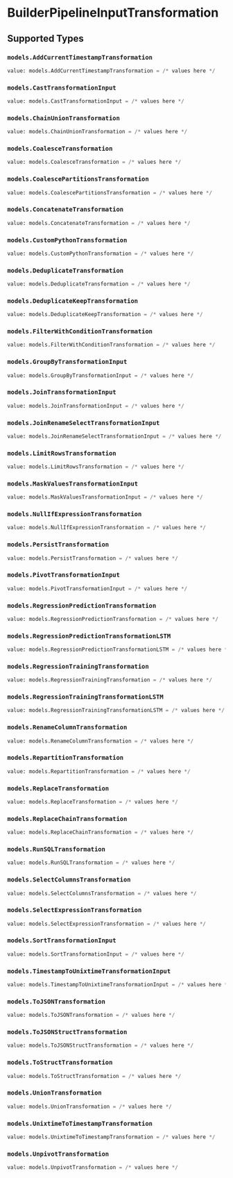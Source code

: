 # BuilderPipelineInputTransformation


## Supported Types

### `models.AddCurrentTimestampTransformation`

```python
value: models.AddCurrentTimestampTransformation = /* values here */
```

### `models.CastTransformationInput`

```python
value: models.CastTransformationInput = /* values here */
```

### `models.ChainUnionTransformation`

```python
value: models.ChainUnionTransformation = /* values here */
```

### `models.CoalesceTransformation`

```python
value: models.CoalesceTransformation = /* values here */
```

### `models.CoalescePartitionsTransformation`

```python
value: models.CoalescePartitionsTransformation = /* values here */
```

### `models.ConcatenateTransformation`

```python
value: models.ConcatenateTransformation = /* values here */
```

### `models.CustomPythonTransformation`

```python
value: models.CustomPythonTransformation = /* values here */
```

### `models.DeduplicateTransformation`

```python
value: models.DeduplicateTransformation = /* values here */
```

### `models.DeduplicateKeepTransformation`

```python
value: models.DeduplicateKeepTransformation = /* values here */
```

### `models.FilterWithConditionTransformation`

```python
value: models.FilterWithConditionTransformation = /* values here */
```

### `models.GroupByTransformationInput`

```python
value: models.GroupByTransformationInput = /* values here */
```

### `models.JoinTransformationInput`

```python
value: models.JoinTransformationInput = /* values here */
```

### `models.JoinRenameSelectTransformationInput`

```python
value: models.JoinRenameSelectTransformationInput = /* values here */
```

### `models.LimitRowsTransformation`

```python
value: models.LimitRowsTransformation = /* values here */
```

### `models.MaskValuesTransformationInput`

```python
value: models.MaskValuesTransformationInput = /* values here */
```

### `models.NullIfExpressionTransformation`

```python
value: models.NullIfExpressionTransformation = /* values here */
```

### `models.PersistTransformation`

```python
value: models.PersistTransformation = /* values here */
```

### `models.PivotTransformationInput`

```python
value: models.PivotTransformationInput = /* values here */
```

### `models.RegressionPredictionTransformation`

```python
value: models.RegressionPredictionTransformation = /* values here */
```

### `models.RegressionPredictionTransformationLSTM`

```python
value: models.RegressionPredictionTransformationLSTM = /* values here */
```

### `models.RegressionTrainingTransformation`

```python
value: models.RegressionTrainingTransformation = /* values here */
```

### `models.RegressionTrainingTransformationLSTM`

```python
value: models.RegressionTrainingTransformationLSTM = /* values here */
```

### `models.RenameColumnTransformation`

```python
value: models.RenameColumnTransformation = /* values here */
```

### `models.RepartitionTransformation`

```python
value: models.RepartitionTransformation = /* values here */
```

### `models.ReplaceTransformation`

```python
value: models.ReplaceTransformation = /* values here */
```

### `models.ReplaceChainTransformation`

```python
value: models.ReplaceChainTransformation = /* values here */
```

### `models.RunSQLTransformation`

```python
value: models.RunSQLTransformation = /* values here */
```

### `models.SelectColumnsTransformation`

```python
value: models.SelectColumnsTransformation = /* values here */
```

### `models.SelectExpressionTransformation`

```python
value: models.SelectExpressionTransformation = /* values here */
```

### `models.SortTransformationInput`

```python
value: models.SortTransformationInput = /* values here */
```

### `models.TimestampToUnixtimeTransformationInput`

```python
value: models.TimestampToUnixtimeTransformationInput = /* values here */
```

### `models.ToJSONTransformation`

```python
value: models.ToJSONTransformation = /* values here */
```

### `models.ToJSONStructTransformation`

```python
value: models.ToJSONStructTransformation = /* values here */
```

### `models.ToStructTransformation`

```python
value: models.ToStructTransformation = /* values here */
```

### `models.UnionTransformation`

```python
value: models.UnionTransformation = /* values here */
```

### `models.UnixtimeToTimestampTransformation`

```python
value: models.UnixtimeToTimestampTransformation = /* values here */
```

### `models.UnpivotTransformation`

```python
value: models.UnpivotTransformation = /* values here */
```

